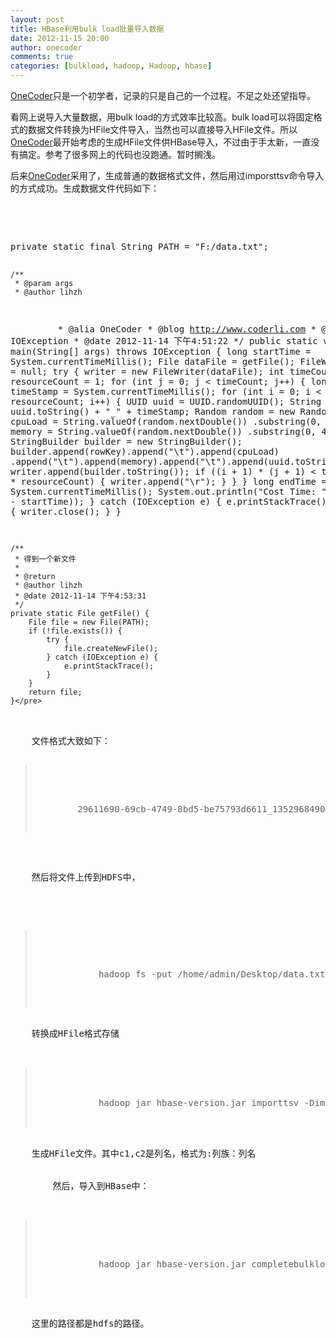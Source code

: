 ```yaml
---
layout: post
title: HBase利用bulk load批量导入数据
date: 2012-11-15 20:00
author: onecoder
comments: true
categories: [bulkload, hadoop, Hadoop, hbase]
---
```

<p>
	<a href="http://onecoder">OneCoder</a>只是一个初学者，记录的只是自己的一个过程。不足之处还望指导。</p>
<p>
	看网上说导入大量数据，用bulk load的方式效率比较高。bulk load可以将固定格式的数据文件转换为HFile文件导入，当然也可以直接导入HFile文件。所以<a href="http://onecoder">OneCoder</a>最开始考虑的生成HFile文件供HBase导入，不过由于手太新，一直没有搞定。参考了很多网上的代码也没跑通。暂时搁浅。</p>
<p>
	后来<a href="http://onecoder">OneCoder</a>采用了，生成普通的数据格式文件，然后用过imporsttsv命令导入的方式成功。生成数据文件代码如下：</p>
<p>
	&nbsp;</p>
<p>
	&nbsp;</p>
<pre class="brush:java;first-line:1;pad-line-numbers:true;highlight:null;collapse:false;">
private static final String PATH = &quot;F:/data.txt&quot;;

	/**
	 * @param args
	 * @author lihzh
&nbsp;&nbsp;&nbsp;&nbsp;&nbsp;&nbsp;&nbsp;&nbsp; * @alia OneCoder
         * @blog http://www.coderli.com
	 * @throws IOException 
	 * @date 2012-11-14 下午4:51:22
	 */
	public static void main(String[] args) throws IOException {
		long startTime = System.currentTimeMillis();
		File dataFile = getFile();
		FileWriter writer = null;
		try {
			writer = new FileWriter(dataFile);
			int timeCount = 1;
			int resourceCount = 1;
			for (int j = 0; j &lt; timeCount; j++) {
				long timeStamp = System.currentTimeMillis();
				for (int i = 0; i &lt; resourceCount; i++) {
					UUID uuid = UUID.randomUUID();
					String rowKey = uuid.toString() + &quot;_&quot; + timeStamp;
					Random random = new Random();
					String cpuLoad = String.valueOf(random.nextDouble())
							.substring(0, 4);
					String memory = String.valueOf(random.nextDouble())
							.substring(0, 4);
					StringBuilder builder = new StringBuilder();
					builder.append(rowKey).append(&quot;\t&quot;).append(cpuLoad)
							.append(&quot;\t&quot;).append(memory).append(&quot;\t&quot;).append(uuid.toString()).append(&quot;\t&quot;).append(timeStamp);
					writer.append(builder.toString());
					if ((i +  1) * (j + 1) &lt; timeCount * resourceCount) {
						writer.append(&quot;\r&quot;);
					}
				}
			}
			long endTime = System.currentTimeMillis();
			System.out.println(&quot;Cost Time: &quot; + (endTime - startTime));
		} catch (IOException e) {
			e.printStackTrace();
		} finally {
			writer.close();
		}
	}

	/**
	 * 得到一个新文件
	 * 
	 * @return
	 * @author lihzh
	 * @date 2012-11-14 下午4:53:31
	 */
	private static File getFile() {
		File file = new File(PATH);
		if (!file.exists()) {
			try {
				file.createNewFile();
			} catch (IOException e) {
				e.printStackTrace();
			}
		}
		return file;
	}</pre>
<div>
	文件格式大致如下：</div>
<blockquote>
	<p>
		29611690-69cb-4749-8bd5-be75793d6611_1352968490061 0.41 0.34 29611690-69cb-4749-8bd5-be75793d6611 1352968490061</p>
</blockquote>
<p>
	然后将文件上传到HDFS中，</p>
<div>
	<blockquote>
		<p>
			hadoop fs -put /home/admin/Desktop/data.txt /test</p>
	</blockquote>
	转换成HFile格式存储<br />
	<blockquote>
		<div>
			hadoop jar hbase-version.jar importtsv -Dimporttsv.columns=HBASE_ROW_KEY,c1,c2 -Dimporttsv.bulk.output=tmp hbase_table hdfs_file &nbsp;</div>
	</blockquote>
	生成HFile文件。其中c1,c2是列名，格式为:列族：列名
	<div>
		然后，导入到HBase中：</div>
	<blockquote>
		<p>
			hadoop jar hbase-version.jar completebulkload /user/hadoop/tmp/cf hbase_table</p>
	</blockquote>
	这里的路径都是hdfs的路径。</div>

